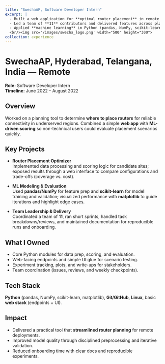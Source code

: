 ```yaml
---
title: "SwechaAP, Software Developer Intern"
excerpt: |
  - Built a web application for **optimal router placement** in remote areas to improve connectivity.  
  - Led a team of **11** contributors and delivered features across planning, modeling, and deployment.  
  - Applied **machine learning** in Python (pandas, NumPy, scikit-learn, matplotlib) to solve a real-world coverage problem.  
  <br/><img src='/images/swecha_logo.png' width="500" height="300">
collection: experience
---
```


SwechaAP, Hyderabad, Telangana, India — Remote
======
**Role:** Software Developer Intern  
**Timeline:** June 2022 – August 2022

Overview
------
Worked on a planning tool to determine **where to place routers** for reliable connectivity in underserved regions. Combined a simple **web app** with **ML-driven scoring** so non-technical users could evaluate placement scenarios quickly.

Key Projects
------
- **Router Placement Optimizer**  
  Implemented data processing and scoring logic for candidate sites; exposed results through a web interface to compare configurations and trade-offs (coverage vs. cost).  

- **ML Modeling & Evaluation**  
  Used **pandas/NumPy** for feature prep and **scikit-learn** for model training and validation; visualized performance with **matplotlib** to guide iterations and highlight edge cases.  

- **Team Leadership & Delivery**  
  Coordinated a team of **11**, ran short sprints, handled task breakdowns/reviews, and maintained documentation for reproducible runs and onboarding.

What I Owned
------
- Core Python modules for data prep, scoring, and evaluation.  
- Web-facing endpoints and simple UI glue for scenario testing.  
- Experiment tracking, plots, and write-ups for stakeholders.  
- Team coordination (issues, reviews, and weekly checkpoints).

Tech Stack
------
**Python** (pandas, NumPy, scikit-learn, matplotlib), **Git/GitHub**, **Linux**, basic **web stack** (endpoints + UI).

Impact
------
- Delivered a practical tool that **streamlined router planning** for remote deployments.  
- Improved model quality through disciplined preprocessing and iterative validation.  
- Reduced onboarding time with clear docs and reproducible experiments.
